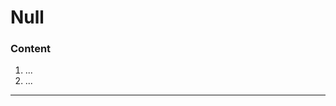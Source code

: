 # Null

### Content

1. ...
2. ...
----------------------------------------------------------------------------------------------------------------------
